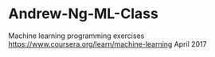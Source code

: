 # Andrew-Ng-ML-Class
Machine learning programming exercises https://www.coursera.org/learn/machine-learning
April 2017
